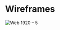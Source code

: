 # Wireframes

![Web 1920 – 5](https://github.com/prashant1720/Wire-Frames/assets/42214175/449d3d20-952d-4473-a254-c9948fce2744)


